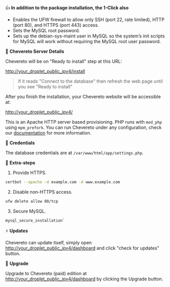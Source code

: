 👍 **In addition to the package installation, the 1-Click also**

- Enables the UFW firewall to allow only SSH (port 22, rate limited), HTTP (port 80), and HTTPS (port 443) access.
- Sets the MySQL root password.
- Sets up the debian-sys-maint user in MySQL so the system’s init scripts for MySQL will work without requiring the MySQL root user password.

🦚 **Chevereto Server Details**

Chevereto will be on "Ready to install" step at this URL:

[http://your_droplet_public_ipv4/install](http://your_droplet_public_ipv4/install)

> If it reads "Connect to the database" then refresh the web page until you see "Ready to install"

After you finish the installation, your Chevereto website will be accessible at:

[http://your_droplet_public_ipv4/](http://your_droplet_public_ipv4/)

This is an Apache HTTP server based provisioning. PHP runs with `mod_php` using `mpm_prefork`. You can run Chevereto under any configuration, check our [documentation](https://chv.to/docs) for more information.

🔑 **Credentials**

The database credentials are at `/var/www/html/app/settings.php`.

🚧 **Extra-steps**

1. Provide HTTPS.

```sh
certbot --apache -d example.com -d www.example.com
```

2. Disable non-HTTPS access.

```sh
ufw delete allow 80/tcp
```

3. Secure MySQL.

```sh
mysql_secure_installation`
```

⚡ **Updates**

Chevereto can update itself, simply  open [http://your_droplet_public_ipv4/dashboard](http://your_droplet_public_ipv4/dashboard) and click "check for updates" button.

🌠 **Upgrade**

Upgrade to Chevereto (paid) edition at [http://your_droplet_public_ipv4/dashboard](http://your_droplet_public_ipv4/dashboard) by clicking the Upgrade button.
